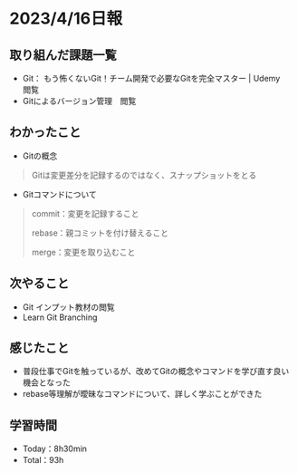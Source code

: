 # 2023/4/16日報

## 取り組んだ課題一覧
- Git： もう怖くないGit！チーム開発で必要なGitを完全マスター | Udemy　閲覧
- Gitによるバージョン管理　閲覧

## わかったこと
- Gitの概念
> Gitは変更差分を記録するのではなく、スナップショットをとる

- Gitコマンドについて
> commit：変更を記録すること
> 
> rebase：親コミットを付け替えること
>
> merge：変更を取り込むこと

## 次やること
- Git インプット教材の閲覧
- Learn Git Branching

## 感じたこと
- 普段仕事でGitを触っているが、改めてGitの概念やコマンドを学び直す良い機会となった
- rebase等理解が曖昧なコマンドについて、詳しく学ぶことができた

## 学習時間
- Today：8h30min
- Total：93h

